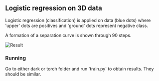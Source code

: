 ## Logistic regression on 3D data

Logistic regression (classification) is applied on data (blue dots) where 'upper' dots are positives and 'ground' dots represent negative class.

A formation of a separation curve is shown through 90 steps.

![Result](docs/results.gif)

### Running
Go to either dark or torch folder and run 'train.py' to obtain results. They should be similar.